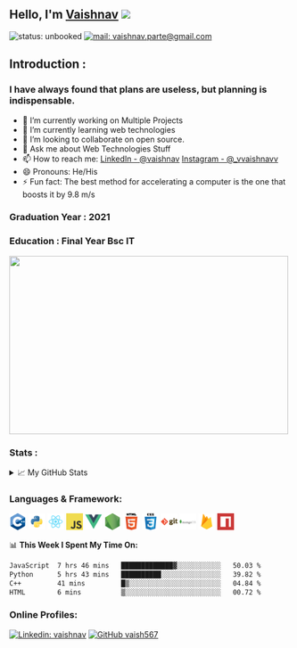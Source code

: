 ## Hello, I'm [Vaishnav](https://https://github.com/vaish567) <img src="https://raw.githubusercontent.com/MartinHeinz/MartinHeinz/master/wave.gif" width="30px">

![status: unbooked](https://img.shields.io/badge/status-unbooked-brightgreen)
[![mail: vaishnav.parte@gmail.com](https://img.shields.io/badge/mail-vaishnav.parte%20at%20gmail%20dot%20com-red)](mailto://vaishnav.parte@gmail.com)

## Introduction :
### I have always found that plans are useless, but planning is indispensable.
- 🔭 I’m currently working on Multiple Projects
- 🌱 I’m currently learning web technologies 
- 👯 I’m looking to collaborate on open source.
- 💬 Ask me about Web Technologies Stuff
- 📫 How to reach me: [LinkedIn - @vaishnav](https://www.linkedin.com/in/vaishnav-parte-ba2343142/) [Instagram - @_vvaishnavv](https://www.instagram.com/_vvaishnavv/)
- 😄 Pronouns: He/His
- ⚡ Fun fact: The best method for accelerating a computer is the one that boosts it by 9.8 m/s

### Graduation Year : 2021 
### Education : Final Year Bsc IT 

<img align="center" src="https://media.giphy.com/media/Y4ak9Ki2GZCbJxAnJD/giphy.gif" width="500" height="320">

### Stats :
<details>
<summary>📈 My GitHub Stats</summary>

<p align="left"> <img src="https://github-readme-stats.vercel.app/api?username=vaish567&show_icons=true&theme=vision-friendly-dark" alt="vaishnav-parte" />

</details>

### Languages & Framework:
<code><img height="30" src="https://raw.githubusercontent.com/github/explore/80688e429a7d4ef2fca1e82350fe8e3517d3494d/topics/cpp/cpp.png"></code>
<code><img height="30" src="https://raw.githubusercontent.com/github/explore/80688e429a7d4ef2fca1e82350fe8e3517d3494d/topics/python/python.png"></code>
<code><img height="30" src="https://raw.githubusercontent.com/github/explore/80688e429a7d4ef2fca1e82350fe8e3517d3494d/topics/react/react.png"></code>
<code><img height="30" src="https://raw.githubusercontent.com/github/explore/80688e429a7d4ef2fca1e82350fe8e3517d3494d/topics/javascript/javascript.png"></code>
<code><img height="30" src="https://raw.githubusercontent.com/github/explore/80688e429a7d4ef2fca1e82350fe8e3517d3494d/topics/vue/vue.png"></code>
<code><img height="30" src="https://raw.githubusercontent.com/github/explore/80688e429a7d4ef2fca1e82350fe8e3517d3494d/topics/nodejs/nodejs.png"></code>
<code><img height="30" src="https://raw.githubusercontent.com/github/explore/80688e429a7d4ef2fca1e82350fe8e3517d3494d/topics/html/html.png"></code>
<code><img height="30" src="https://raw.githubusercontent.com/github/explore/80688e429a7d4ef2fca1e82350fe8e3517d3494d/topics/css/css.png"></code>
<code><img height="30" src="https://raw.githubusercontent.com/github/explore/80688e429a7d4ef2fca1e82350fe8e3517d3494d/topics/git/git.png"></code>
<code><img height="30" src="https://raw.githubusercontent.com/github/explore/80688e429a7d4ef2fca1e82350fe8e3517d3494d/topics/mongodb/mongodb.png"></code>
<code><img height="30" src="https://raw.githubusercontent.com/github/explore/80688e429a7d4ef2fca1e82350fe8e3517d3494d/topics/firebase/firebase.png"></code>
<code><img height="30" src="https://raw.githubusercontent.com/github/explore/80688e429a7d4ef2fca1e82350fe8e3517d3494d/topics/npm/npm.png"></code>
<br/>

📊 **This Week I Spent My Time On:**
<!--START_SECTION:waka-->
```text
JavaScript  7 hrs 46 mins   █████████████▓░░░░░░░░░░░   50.03 % 
Python      5 hrs 43 mins   ██████████░░░░░░░░░░░░░░░   39.82 % 
C++         41 mins         █▒░░░░░░░░░░░░░░░░░░░░░░░   04.84 % 
HTML        6 mins          ▒░░░░░░░░░░░░░░░░░░░░░░░░   00.72 % 
```
<!--END_SECTION:waka-->

### Online Profiles: 

[![Linkedin: vaishnav](https://img.shields.io/badge/-vaishnav-blue?style=flat-square&logo=Linkedin&logoColor=white&link=https://www.linkedin.com/in/vaishnav/)](https://www.linkedin.com/in/vaishnav-parte/)
[![GitHub vaish567](https://img.shields.io/github/followers/vaish567?label=follow&style=social)](https://github.com/vaish567)
